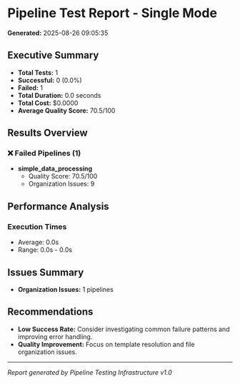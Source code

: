 # Pipeline Test Report - Single Mode

**Generated:** 2025-08-26 09:05:35

## Executive Summary

- **Total Tests:** 1
- **Successful:** 0 (0.0%)
- **Failed:** 1
- **Total Duration:** 0.0 seconds
- **Total Cost:** $0.0000
- **Average Quality Score:** 70.5/100

## Results Overview

### ❌ Failed Pipelines (1)

- **simple_data_processing**
  - Quality Score: 70.5/100
  - Organization Issues: 9

## Performance Analysis

### Execution Times
- Average: 0.0s
- Range: 0.0s - 0.0s

## Issues Summary

- **Organization Issues:** 1 pipelines

## Recommendations

- **Low Success Rate:** Consider investigating common failure patterns and improving error handling.
- **Quality Improvement:** Focus on template resolution and file organization issues.

---
*Report generated by Pipeline Testing Infrastructure v1.0*
